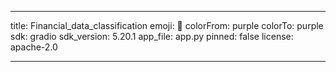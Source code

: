 
---

title: Financial_data_classification
emoji: 🦀
colorFrom: purple
colorTo: purple
sdk: gradio
sdk_version: 5.20.1
app_file: app.py
pinned: false
license: apache-2.0

---
